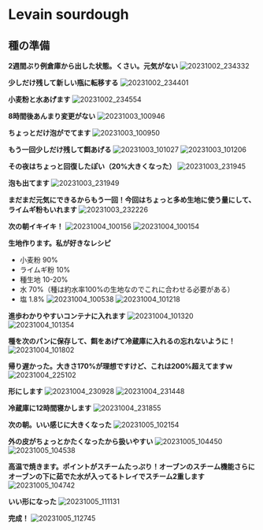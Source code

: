 # Levain sourdough

## 種の準備

**2週間ぶり例倉庫から出した状態。くさい。元気がない**
![20231002_234332](https://github.com/EmilOJ/random/assets/4786811/e0fa4d4b-6e7e-4b18-8507-29d0b6f9a058)

**少しだけ残して新しい瓶に転移する**
![20231002_234401](https://github.com/EmilOJ/random/assets/4786811/e789ee25-0088-4b94-a8b7-8f32ea0520a2)

**小麦粉と水あげます**
![20231002_234554](https://github.com/EmilOJ/random/assets/4786811/2b45667c-4721-4853-8fa7-13eff585587e)

**8時間後あんまり変更がない**
![20231003_100946](https://github.com/EmilOJ/random/assets/4786811/edf34467-4538-4486-b33a-62c773b3ab08)

**ちょっとだけ泡がでてます**
![20231003_100950](https://github.com/EmilOJ/random/assets/4786811/49b406c4-2347-43a3-ae80-8154d2e5ecd8)

**もう一回少しだけ残して餌あげる**
![20231003_101027](https://github.com/EmilOJ/random/assets/4786811/777e8330-9a1e-4c94-af35-f8ac938d71b0)
![20231003_101206](https://github.com/EmilOJ/random/assets/4786811/88202dbe-e220-412f-bb94-6506482de63c)

**その夜はちょっと回復したぽい（20%大きくなった）**
![20231003_231945](https://github.com/EmilOJ/random/assets/4786811/b66618f9-a999-48c8-ba99-c2b2b656d13d)

**泡も出てます**
![20231003_231949](https://github.com/EmilOJ/random/assets/4786811/4a1ac147-f5bb-450b-a84a-4e92f6a7b4ea)

**まだまだ元気にできるからもう一回！今回はちょっと多め生地に使う量にして、ライムギ粉もいれます**
![20231003_232226](https://github.com/EmilOJ/random/assets/4786811/823e2421-4318-40e6-b46f-27941ca61c31)

**次の朝イキイキ！**
![20231004_100156](https://github.com/EmilOJ/random/assets/4786811/97db46a5-5f91-453f-ae5d-0dcdaceb09d0)
![20231004_100154](https://github.com/EmilOJ/random/assets/4786811/56285098-d09f-495e-b2ff-01da53d5742f)

**生地作ります。私が好きなレシピ**
- 小麦粉 90%
- ライムギ粉 10%
- 種生地 10-20%
- 水 70%（種は約水率100%の生地なのでこれに合わせる必要がある）
- 塩 1.8%
![20231004_100538](https://github.com/EmilOJ/random/assets/4786811/606d9730-39e5-42d5-952b-bcd8d93be869)
![20231004_101218](https://github.com/EmilOJ/random/assets/4786811/afedae86-8513-4cdb-a313-207f0a39bfac)


**進歩わかりやすいコンテナに入れます**
![20231004_101320](https://github.com/EmilOJ/random/assets/4786811/a6ad11aa-0073-4d62-ab26-b39abce2a3da)
![20231004_101354](https://github.com/EmilOJ/random/assets/4786811/6d938ecb-4ccf-458e-9311-0439bda9efa6)

**種を次のパンに保存して、餌をあげて冷蔵庫に入れるの忘れないように！**
![20231004_101802](https://github.com/EmilOJ/random/assets/4786811/70733945-28b3-460d-a33a-0da79bad2404)

**帰り遅かった。大きさ170%が理想ですけど、これは200%超えてますｗ**
![20231004_225102](https://github.com/EmilOJ/random/assets/4786811/d87e5b82-5489-41ad-85fe-ffc605f135a8)

**形にします**
![20231004_230928](https://github.com/EmilOJ/random/assets/4786811/44a70255-6d14-40b0-b9b3-b8963d30f521)
![20231004_231448](https://github.com/EmilOJ/random/assets/4786811/8020ca38-4c0b-411b-a107-c437028ae825)

**冷蔵庫に12時間寝かします**
![20231004_231855](https://github.com/EmilOJ/random/assets/4786811/05a2348a-6bc1-45cc-a340-84ccfd881b59)

**次の朝。いい感じに大きくなった**
![20231005_102154](https://github.com/EmilOJ/random/assets/4786811/a4da80ca-1d45-4922-854a-b6b8499c55c8)

**外の皮がちょっとかたくなったから扱いやすい**
![20231005_104450](https://github.com/EmilOJ/random/assets/4786811/46e4187f-92d4-47d6-8a07-dcdab553afb0)
![20231005_104538](https://github.com/EmilOJ/random/assets/4786811/519cb4e4-4051-48a6-af84-865e38c5e4cb)

**高温で焼きます。ポイントがスチームたっぷり！オーブンのスチーム機能さらにオーブンの下に茹でた水が入ってるトレイでスチーム2重します**
![20231005_104742](https://github.com/EmilOJ/random/assets/4786811/925d3841-20b3-4414-9862-b2e0bded2eb6)

**いい形になった**
![20231005_111131](https://github.com/EmilOJ/random/assets/4786811/90b1377f-4e6f-4900-bb07-a9e646e63e6a)

**完成！**
![20231005_112745](https://github.com/EmilOJ/random/assets/4786811/91db3775-ed2a-4680-a610-3ff25bf4f204)


